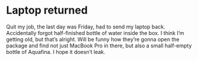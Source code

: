 # Laptop returned

Quit my job, the last day was Friday, had to send my laptop back.
Accidentally forgot half-finished bottle of water inside the box.
I think I’m getting old, but that’s alright.
Will be funny how they’re gonna open the package and find not just MacBook Pro in there, but also a small half-empty bottle of Aquafina.  I hope it doesn’t leak.
